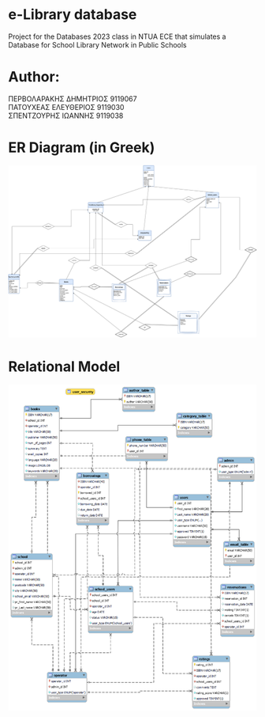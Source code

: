 # e-Library database
Project for the Databases 2023 class in NTUA ECE that simulates a Database for School Library Network in Public Schools
# Author:
ΠΕΡΒΟΛΑΡΑΚΗΣ ΔΗΜΗΤΡΙΟΣ  9119067\
ΠΑΤΟΥΧΕΑΣ ΕΛΕΥΘΕΡΙΟΣ 9119030 \
ΣΠΕΝΤΖΟΥΡΗΣ ΙΩΑΝΝΗΣ 9119038

# ER Diagram (in Greek)
![Alt text](https://github.com/pervolarakis2001/Library-database/blob/main/ER_diagram.png)
# Relational Model
![Alt text](https://github.com/pervolarakis2001/Library-database/blob/main/Relational_schema.png)
